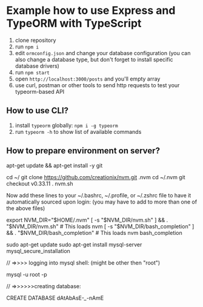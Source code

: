 # Example how to use Express and TypeORM with TypeScript

1. clone repository 
2. run `npm i`
3. edit `ormconfig.json` and change your database configuration (you can also change a database type, but don't forget to install specific database drivers)
4. run `npm start`
5. open `http://localhost:3000/posts` and you'll empty array
6. use curl, postman or other tools to send http requests to test your typeorm-based API

## How to use CLI?

1. install `typeorm` globally: `npm i -g typeorm`
2. run `typeorm -h` to show list of available commands

## How to prepare environment on server?

apt-get update && apt-get install -y git


cd ~/
git clone https://github.com/creationix/nvm.git .nvm
cd ~/.nvm
git checkout v0.33.11
. nvm.sh



Now add these lines to your ~/.bashrc, ~/.profile, or ~/.zshrc file to have it automatically sourced upon login: (you may have to add to more than one of the above files)

export NVM_DIR="$HOME/.nvm"
[ -s "$NVM_DIR/nvm.sh" ] && \. "$NVM_DIR/nvm.sh"  # This loads nvm
[ -s "$NVM_DIR/bash_completion" ] && \. "$NVM_DIR/bash_completion"  # This loads nvm bash_completion



sudo apt-get update
sudo apt-get install mysql-server
mysql_secure_installation


// =>>>> logging into mysql shell: (might be other then "root")

mysql -u root -p

// =>>>>>>creating database: 


CREATE DATABASE dAtAbAsE-*_*-nAmE
